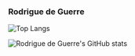 ### Rodrigue de Guerre
![Top Langs](https://github-readme-stats.vercel.app/api/top-langs/?username=Rodrigue2g&theme=transparent&hide=php,css,SuperCollider,Makefile&count_private=true&show_icons=true&layout=compact)

![Rodrigue de Guerre's GitHub stats](https://github-readme-stats.vercel.app/api?username=Rodrigue2g&show_icons=true&theme=transparent)

<!--
![Top Langs](https://github-readme-stats.vercel.app/api/top-langs/?username=Rodrigue2g&theme=buefy&hide=html,php,css,SuperCollider,Makefile&count_private=true&show_icons=true&layout=compact)
**Rodrigue2g/Rodrigue2g** is a ✨ _special_ ✨ repository because its `README.md` (this file) appears on your GitHub profile.

Here are some ideas to get you started:

- 🔭 I’m currently working on ...
- 🌱 I’m currently learning ...
- 👯 I’m looking to collaborate on ...
- 🤔 I’m looking for help with ...
- 💬 Ask me about ...
- 📫 How to reach me: ...
- 😄 Pronouns: ...
- ⚡ Fun fact: ...
-->
